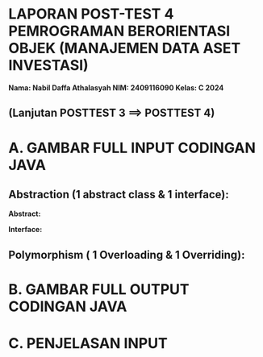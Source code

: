 # LAPORAN POST-TEST 4 PEMROGRAMAN BERORIENTASI OBJEK (MANAJEMEN DATA ASET INVESTASI)

**Nama: Nabil Daffa Athalasyah
NIM: 2409116090
Kelas: C 2024**

## (Lanjutan POSTTEST 3 ==> POSTTEST 4)

# A. GAMBAR FULL INPUT CODINGAN JAVA
## Abstraction (1 abstract class & 1 interface):
**Abstract:**


**Interface:**



## Polymorphism ( 1 Overloading & 1 Overriding):


# B. GAMBAR FULL OUTPUT CODINGAN JAVA

# C. PENJELASAN INPUT
